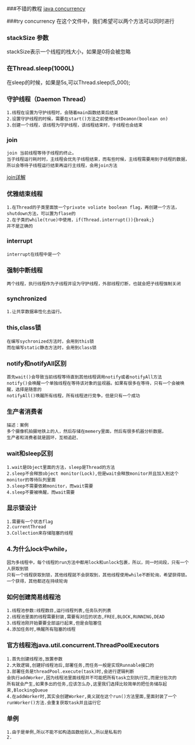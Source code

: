 ###不错的教程
[java concurrency](https://www.callicoder.com/java-concurrency-multithreading-basics/)

###try concurrency
    在这个文件中，我们希望可以两个方法可以同时进行
### stackSize 参数
 stackSize表示一个线程的栈大小，如果是0将会被忽略
### 在Thread.sleep(1000L)
在sleep的时候，如果是5s,可以Thread.sleep(5_000);
### 守护线程（Daemon Thread）
    1.线程在设置为守护线程时，会随着main函数结束后结束
    2.设置守护线程的时候，需要在start()方法之前使用setDeamon(boolean on)
    3.创建一个线程，该线程为守护线程，该线程结束时，子线程也会结束
 
### join
    join 当前线程等待子线程的终止。
    当子线程运行耗时时，主线程会优先子线程结束，而有些时候，主线程需要用到子线程的数据，
    所以会等待子线程运行结束再运行主线程，会用join方法
   [join详解](https://www.jianshu.com/p/367fa66bf3f2)
### 优雅结束线程
    1.在Thread的子类里面放一个private voliate boolean flag，再创建一个方法，
    shutdown方法，可以置为flase的
    2.在子类的while(true)中使用，if(Thread.interrupt()){break;}
    并不是正确的
### interrupt
    interrupt在线程中是一个
### 强制中断线程
    两个线程，执行线程作为子线程并设为守护线程，外部线程打断，也就会把子线程强制关闭
### synchronized 
    1.让共享数据串性化去运行。
### this,class锁
    在编写sychronized方法时，会用到this锁
    而在编写static静态方法时，会用到class锁
### notify和notifyAll区别
    首先wait()会导致当前线程等待直到其他线程调用notify或者notifyAll方法
    notify()会唤醒一个单独线程在等待该对象的监视器。如果有很多在等待，只有一个会被唤醒，选择是随意的
    notifyAll()唤醒所有线程，所有线程进行竞争，但是只有一个成功
### 生产者消费者
    描述：案例
    多个摄像机拍摄地铁上的人，然后存储在memery里面，然后有很多机器分析数据，
    生产者和消费者就是圆环，互相追赶、
### wait和sleep区别
    1.wait是Object里面的方法，sleep是Thread的方法
    2.sleep不会释放object monitor(Lock),但是wait会释放monitor并且加入到这个monitor的等待队列里面
    3.sleep不需要依赖monitor，而wait需要
    4.sleep不要被唤醒，而wait需要
### 显示锁设计
    1.需要有一个状态flag
    2.currentThread
    3.Collection来存储阻塞的线程
### 4.为什么lock中while，
    因为多线程中，每个线程的run方法中都用lock和unlock包裹，所以，同一时间段，只有一个人获取到锁
    只有一个线程获取到锁，其他线程就不会获取到，其他线程使用while不断轮询，希望获得锁。一个获得，其他都还在持续轮询
### 如何创建简易线程池
    1.线程池参数:线程数目,运行线程列表,任务队列列表
    2.线程池里面的线程需要封装,需要有对应的状态,FREE,BLOCK,RUNNING,DEAD
    3.线程池刚开始要要全部运行起来,但是会阻塞住
    4.添加任务时,唤醒所有阻塞的线程

### 官方线程池java.util.concurrent.ThreadPoolExecutors
    1.首先创建线程池,放置参数
    2.大致逻辑,创建好线程池后,部署任务,而任务一般是实现Runnable接口的
    3.部署任务是threadPool.execute(task)时,会进行逻辑判断
    会执行addWorker,因为线程池里面线程并不可能把所有task立刻执行完,而是分批次的
    所有就会产生,如果多出的任务,应该怎么办,这里我们选择比较简单的把任务储存起来,BlockingQueue
    4.在addWorker时,其实会创建Worker,奥义就在这个run()方法里面,里面封装了一个
    runWorker()方法.会重复获取task并且运行它

### 单例
    1.由于是单例,所以不能不如构造函数给别人,所以是私有的
    2.